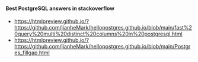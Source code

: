 #### Best PostgreSQL answers in stackoverflow
* https://htmlpreview.github.io/?https://github.com/jianheMark/hellopostgres.github.io/blob/main/fast%20query%20multi%20distinct%20columns%20in%20postgresql.html    
* https://htmlpreview.github.io/?https://github.com/jianheMark/hellopostgres.github.io/blob/main/Postgres_fillgap.html   

